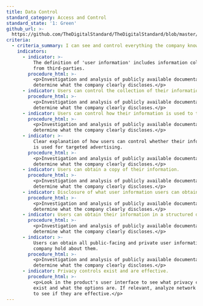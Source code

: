 ```yaml
---
title: Data Control
standard_category: Access and Control
standard_state: '1: Green'
github_url: >-
  https://github.com/TheDigitalStandard/TheDigitalStandard/blob/master/Privacy%20(Is%20it%20private%3F)%2FAccess%20and%20Control%2FData%20control.yaml
criteria:
  - criteria_summary: I can see and control everything the company knows about me.
    indicators:
      - indicator: >-
          The definition of 'user information' includes information collected
          from third-parties.
        procedure_html: >-
          <p>Investigation and analysis of publicly available documentation to
          determine what the company clearly discloses.</p>
      - indicator: Users can control the collection of their information.
        procedure_html: >-
          <p>Investigation and analysis of publicly available documentation to
          determine what the company clearly discloses.</p>
      - indicator: Users can control how their information is used to target advertising.
        procedure_html: >-
          <p>Investigation and analysis of publicly available documentation to
          determine what the company clearly discloses.</p>
      - indicator: >-
          Clear explanation of how users can control whether their information
          is used for targeted advertising.
        procedure_html: >-
          <p>Investigation and analysis of publicly available documentation to
          determine what the company clearly discloses.</p>
      - indicator: Users can obtain a copy of their information.
        procedure_html: >-
          <p>Investigation and analysis of publicly available documentation to
          determine what the company clearly discloses.</p>
      - indicator: Disclosure of what user information users can obtain
        procedure_html: >-
          <p>Investigation and analysis of publicly available documentation to
          determine what the company clearly discloses.</p>
      - indicator: Users can obtain their information in a structured data format.
        procedure_html: >-
          <p>Investigation and analysis of publicly available documentation to
          determine what the company clearly discloses.</p>
      - indicator: >-
          Users can obtain all public-facing and private user information the
          company hold about them.
        procedure_html: >-
          <p>Investigation and analysis of publicly available documentation to
          determine what the company clearly discloses.</p>
      - indicator: Privacy controls exist and are effective.
        procedure_html: >-
          <p>Look in the product's user interface to see what privacy controls
          exist and what the options are. If relevant, analyze network traffic
          to see if they are effective.</p>
---
```


